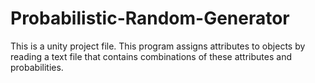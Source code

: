 # Probabilistic-Random-Generator
This is a unity project file. This program assigns attributes to objects by reading a text file that contains combinations of these attributes and probabilities.
